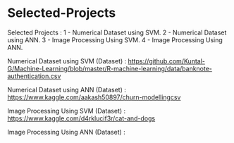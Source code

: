 # Selected-Projects
Selected Projects : 
1 - Numerical Dataset using SVM.
2 - Numerical Dataset using ANN.
3 - Image Processing Using SVM.
4 - Image Processing Using ANN.




Numerical Dataset using SVM (Dataset) :
https://github.com/Kuntal-G/Machine-Learning/blob/master/R-machine-learning/data/banknote-authentication.csv

Numerical Dataset using ANN (Dataset) :
https://www.kaggle.com/aakash50897/churn-modellingcsv

Image Processing Using SVM (Dataset) :
https://www.kaggle.com/d4rklucif3r/cat-and-dogs

Image Processing Using ANN (Dataset) :
